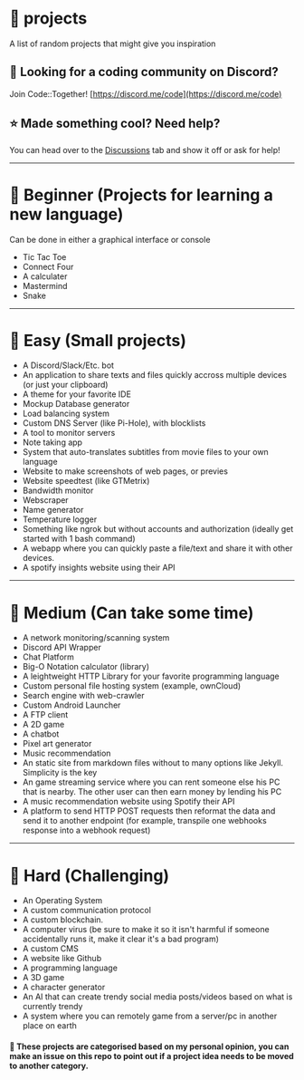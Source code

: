 # 📝 projects
A list of random projects that might give you inspiration

## 🦜 Looking for a coding community on Discord?
Join Code::Together! [https://discord.me/code](https://discord.me/code)

## ⭐ Made something cool? Need help?
You can head over to the [Discussions](https://github.com/abcdan/projects/discussions) tab and show it off or ask for help!

<hr>

# 🧑 Beginner (Projects for learning a new language)
Can be done in either a graphical interface or console
- Tic Tac Toe
- Connect Four
- A calculater
- Mastermind
- Snake

<hr>

# 💪 Easy (Small projects)
- A Discord/Slack/Etc. bot
- An application to share texts and files quickly accross multiple devices (or just your clipboard)
- A theme for your favorite IDE
- Mockup Database generator
- Load balancing system
- Custom DNS Server (like Pi-Hole), with blocklists
- A tool to monitor servers
- Note taking app
- System that auto-translates subtitles from movie files to your own language
- Website to make screenshots of web pages, or previes
- Website speedtest (like GTMetrix)
- Bandwidth monitor
- Webscraper
- Name generator
- Temperature logger
- Something like ngrok but without accounts and authorization (ideally get started with 1 bash command)
- A webapp where you can quickly paste a file/text and share it with other devices.
- A spotify insights website using their API

<hr>

# 👀 Medium (Can take some time)
- A network monitoring/scanning system
- Discord API Wrapper
- Chat Platform
- Big-O Notation calculator (library)
- A leightweight HTTP Library for your favorite programming language
- Custom personal file hosting system (example, ownCloud)
- Search engine with web-crawler
- Custom Android Launcher
- A FTP client
- A 2D game
- A chatbot
- Pixel art generator
- Music recommendation
- An static site from markdown files without to many options like Jekyll. Simplicity is the key
- An game streaming service where you can rent someone else his PC that is nearby. The other user can then earn money by lending his PC
- A music recommendation website using Spotify their API
- A platform to send HTTP POST requests then reformat the data and send it to another endpoint (for example, transpile one webhooks response into a webhook request)

<hr>

# 🥵 Hard (Challenging)
- An Operating System
- A custom communication protocol
- A custom blockchain.
- A computer virus (be sure to make it so it isn't harmful if someone accidentally runs it, make it clear it's a bad program)
- A custom CMS
- A website like Github
- A programming language
- A 3D game
- A character generator
- An AI that can create trendy social media posts/videos based on what is currently trendy
- A system where you can remotely game from a server/pc in another place on earth

#### 📖 These projects are categorised based on my personal opinion, you can make an issue on this repo to point out if a project idea needs to be moved to another category.
